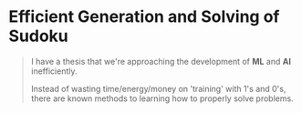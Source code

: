 # Efficient Generation and Solving of Sudoku

> I have a thesis that we're approaching the development of **ML** and **AI** inefficiently.
> 
> Instead of wasting time/energy/money on 'training' with 1's and 0's, there are known methods
> to learning how to properly solve problems.


